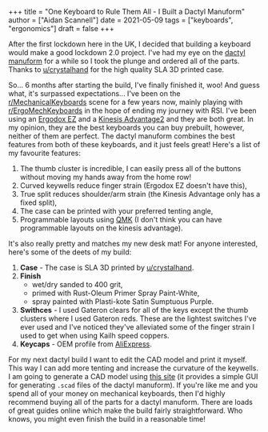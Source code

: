 +++
title = "One Keyboard to Rule Them All - I Built a Dactyl Manuform"
author = ["Aidan Scannell"]
date = 2021-05-09
tags = ["keyboards", "ergonomics"]
draft = false
+++

After the first lockdown here in the UK, I decided that building a keyboard would make a good lockdown 2.0 project.
I've had my eye on the [dactyl manuform](https://github.com/abstracthat/dactyl-manuform) for a while so I took the plunge and ordered all of the
parts. Thanks to [u/crystalhand](https://www.reddit.com/user/crystalhand/) for the high quality SLA 3D printed case.

So... 6 months after starting the build, I've finally finished it, woo!
And guess what, it's surpassed expectations...
I've been on the [r/MechanicalKeyboards](https://www.reddit.com/r/MechanicalKeyboards/) scene for a few years now, mainly
playing with [r/ErgoMechKeyboards](https://www.reddit.com/r/ErgoMechKeyboards/) in the hope of ending my journey with RSI.
I've been using an [Ergodox EZ](https://ergodox-ez.com/) and a [Kinesis Advantage2](https://kinesis-ergo.com/shop/advantage2/) and they are both great.
In my opinion, they are the best keyboards you can buy prebuilt,
however, neither of them are perfect.
The dactyl manuform combines the best features from both of these keyboards, and it just feels great!
Here's a list of my favourite features:

1.  The thumb cluster is incredible, I can easily press all of the buttons without moving my hands away from the home row!
2.  Curved keywells reduce finger strain (Ergodox EZ doesn't have this),
3.  True split reduces shoulder/arm strain (the Kinesis Advantage only has a fixed split),
4.  The case can be printed with your preferred tenting angle,
5.  Programmable layouts using [QMK](https://docs.qmk.fm/#/) (I don't think you can have programmable layouts on the kinesis advantage).

It's also really pretty and matches my new desk mat!
For anyone interested, here's some of the deets of my build:

1.  ****Case**** - The case is SLA 3D printed by [u/crystalhand](https://www.reddit.com/user/crystalhand/).
2.  ****Finish****
    -   wet/dry sanded to 400 grit,
    -   primed with Rust-Oleum Primer Spray Paint-White,
    -   spray painted with Plasti-kote Satin Sumptuous Purple.
3.  ****Swithces**** - I used Gateron clears for all of the keys except the thumb clusters where I used Gateron reds. These are the lightest switches I've ever used and I've noticed they've alleviated some of the finger strain I used to get when using Kailh speed coppers.
4.  ****Keycaps**** - OEM profile from [AliExpress](https://www.aliexpress.com/item/32812773819.html?spm=a2g0s.9042311.0.0.6bbf4c4d49pfFB).

For my next dactyl build I want to edit the CAD model and print it myself.
This way I can add more tenting and increase the curvature of the keywells.
I am going to generate a CAD model using [this site](https://dactyl.siskam.link/manuform) (it provides a simple GUI for generating `.scad` files of the
dactyl manuform).
If you're like me and you spend all of your money on mechanical keyboards, then I'd highly recommend
buying all of the parts for a dactyl manuform.
There are loads of great guides online which make the build fairly straightforward.
Who knows, you might even finish the build in a reasonable time!
